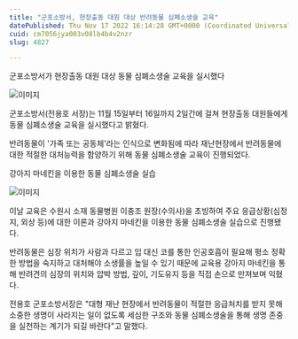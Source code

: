 ```yaml
---
title: "군포소방서, 현장출동 대원 대상 반려동물 심폐소생술 교육"
datePublished: Thu Nov 17 2022 16:14:28 GMT+0000 (Coordinated Universal Time)
cuid: cm7056jya003v08lb4b4v2nzr
slug: 4827

---
```



군포소방서가 현장출동 대원 대상 동물 심폐소생술 교육을 실시했다

![이미지](https://cdn.hashnode.com/res/hashnode/image/upload/v1739257787151/9ea280ce-190b-443e-9ca5-bc3066d9040d.jpeg)

군포소방서(전용호 서장)는 11월 15일부터 16일까지 2일간에 걸쳐 현장출동 대원들에게 동물 심폐소생술 교육을 실시했다고 밝혔다.

반려동물이 '가족 또는 공동체'라는 인식으로 변화됨에 따라 재난현장에서 반려동물에 대한 적절한 대처능력을 함양하기 위해 동물 심폐소생술 교육이 진행되었다.

강아지 마네킨을 이용한 동물 심폐소생술 실습

![이미지](https://cdn.hashnode.com/res/hashnode/image/upload/v1739257789046/536f874d-b577-4dc7-9d34-fa58b30c3bde.jpeg)

이날 교육은 수원시 소재 동물병원 이충조 원장(수의사)을 초빙하여 주요 응급상황(심정지, 외상 등)에 대한 이론과 강아지 마네킨을 이용한 동물 심폐소생술 실습으로 진행됐다.

반려동물은 심장 위치가 사람과 다르고 입 대신 코를 통한 인공호흡이 필요해 평소 정확한 방법을 숙지하고 대처해야 소생률을 높일 수 있기 때문에 교육용 강아지 마네킨을 통해 반려견의 심장의 위치와 압박 방법, 깊이, 기도유지 등을 직접 손으로 만져보며 익혔다.

전용호 군포소방서장은 "대형 재난 현장에서 반려동물이 적절한 응급처치를 받지 못해 소중한 생명이 사라지는 일이 없도록 세심한 구조와 동물 심폐소생술을 통해 생명 존중을 실천하는 계기가 되길 바란다"고 말했다.